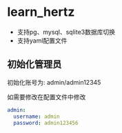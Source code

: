 # learn_hertz

- 支持pg、mysql、sqlite3数据库切换
- 支持yaml配置文件

## 初始化管理员

初始化账号为: admin/admin12345

如需要修改在配置文件中修改

```yaml
admin:
  username: admin
  password: admin123456
```